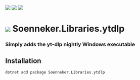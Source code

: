[![](https://img.shields.io/nuget/v/soenneker.libraries.ytdlp.svg?style=for-the-badge)](https://www.nuget.org/packages/soenneker.libraries.ytdlp/)
[![](https://img.shields.io/github/actions/workflow/status/soenneker/soenneker.libraries.ytdlp/build-and-test.yml?style=for-the-badge)](https://github.com/soenneker/soenneker.libraries.ytdlp/actions/workflows/build-and-test.yml)
[![](https://img.shields.io/nuget/dt/soenneker.libraries.ytdlp.svg?style=for-the-badge)](https://www.nuget.org/packages/soenneker.libraries.ytdlp/)

# ![](https://user-images.githubusercontent.com/4441470/224455560-91ed3ee7-f510-4041-a8d2-3fc093025112.png) Soenneker.Libraries.ytdlp
### Simply adds the yt-dlp nightly Windows executable

## Installation

```
dotnet add package Soenneker.Libraries.ytdlp
```

